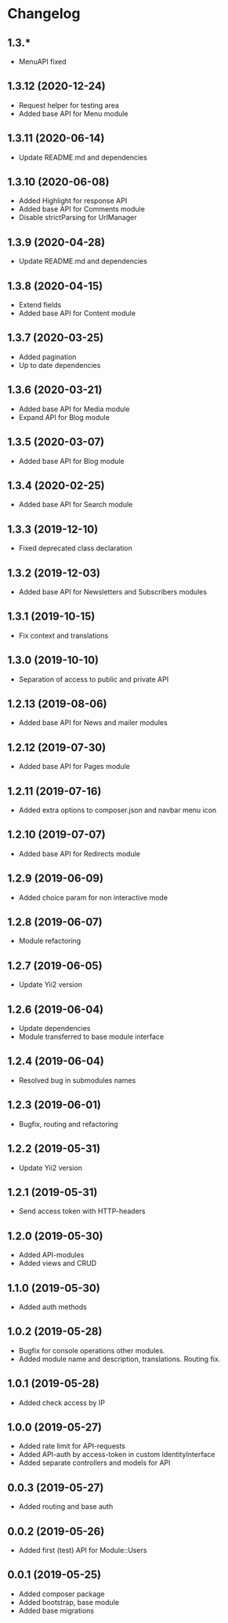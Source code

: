 Changelog
=========

## 1.3.*
 * MenuAPI fixed

## 1.3.12 (2020-12-24)
 * Request helper for testing area
 * Added base API for Menu module
 
## 1.3.11 (2020-06-14)
 * Update README.md and dependencies
 
## 1.3.10 (2020-06-08)
 * Added Highlight for response API
 * Added base API for Comments module
 * Disable strictParsing for UrlManager

## 1.3.9 (2020-04-28)
 * Update README.md and dependencies
 
## 1.3.8 (2020-04-15)
 * Extend fields
 * Added base API for Content module
 
## 1.3.7 (2020-03-25)
 * Added pagination
 * Up to date dependencies
 
## 1.3.6 (2020-03-21)
 * Added base API for Media module
 * Expand API for Blog module

## 1.3.5 (2020-03-07)
 * Added base API for Blog module
 
## 1.3.4 (2020-02-25)
 * Added base API for Search module
 
## 1.3.3 (2019-12-10)
 * Fixed deprecated class declaration

## 1.3.2 (2019-12-03)
 * Added base API for Newsletters and Subscribers modules
 
## 1.3.1 (2019-10-15)
 * Fix context and translations
 
## 1.3.0 (2019-10-10)
 * Separation of access to public and private API
 
## 1.2.13 (2019-08-06)
 * Added base API for News and mailer modules
 
## 1.2.12 (2019-07-30)
 * Added base API for Pages module
 
## 1.2.11 (2019-07-16)
 * Added extra options to composer.json and navbar menu icon

## 1.2.10 (2019-07-07)
 * Added base API for Redirects module
 
## 1.2.9 (2019-06-09)
 * Added choice param for non interactive mode
 
## 1.2.8 (2019-06-07)
 * Module refactoring
 
## 1.2.7 (2019-06-05)
 * Update Yii2 version

## 1.2.6 (2019-06-04)
 * Update dependencies
 * Module transferred to base module interface
 
## 1.2.4 (2019-06-04)
 * Resolved bug in submodules names

## 1.2.3 (2019-06-01)
 * Bugfix, routing and refactoring
 
## 1.2.2 (2019-05-31)
 * Update Yii2 version
 
## 1.2.1 (2019-05-31)
 * Send access token with HTTP-headers
 
## 1.2.0 (2019-05-30)
 * Added API-modules
 * Added views and CRUD
 
## 1.1.0 (2019-05-30)
 * Added auth methods
 
## 1.0.2 (2019-05-28)
 * Bugfix for console operations other modules.
 * Added module name and description, translations. Routing fix.
 
## 1.0.1 (2019-05-28)
 * Added check access by IP
 
## 1.0.0 (2019-05-27)
 * Added rate limit for API-requests
 * Added API-auth by access-token in custom IdentityInterface
 * Added separate controllers and models for API
 
## 0.0.3 (2019-05-27)
 * Added routing and base auth
 
## 0.0.2 (2019-05-26)
 * Added first (test) API for Module::Users
 
## 0.0.1 (2019-05-25)
 * Added composer package
 * Added bootstrap, base module
 * Added base migrations
